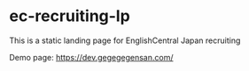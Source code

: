 # ec-recruiting-lp
This is a static landing page for EnglishCentral Japan recruiting

Demo page: https://dev.gegegegensan.com/
